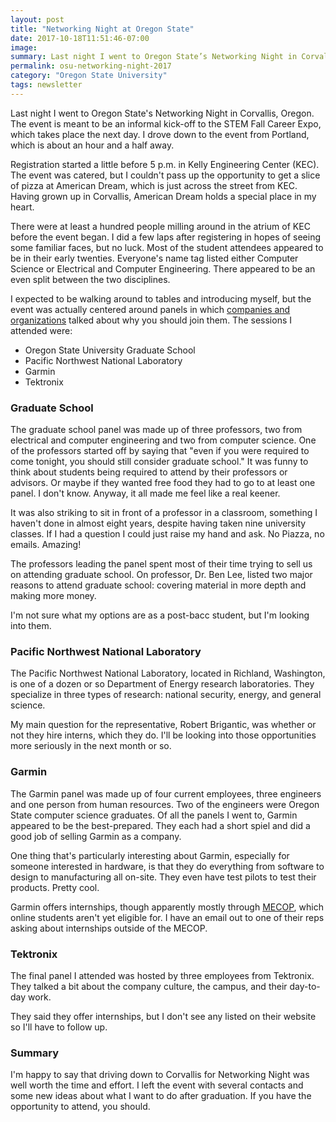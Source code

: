 ```yaml
---
layout: post
title: "Networking Night at Oregon State"
date: 2017-10-18T11:51:46-07:00
image: 
summary: Last night I went to Oregon State’s Networking Night in Corvallis, Oregon. The event is meant to be an informal kick-off to the STEM Fall Career Expo, which takes place the next day. I drove down to the event from Portland, which is about an hour and a half away.
permalink: osu-networking-night-2017
category: "Oregon State University"
tags: newsletter
---
```


Last night I went to Oregon State's Networking Night in Corvallis, Oregon. The event is meant to be an informal kick-off to the STEM Fall Career Expo, which takes place the next day. I drove down to the event from Portland, which is about an hour and a half away.

Registration started a little before 5 p.m. in Kelly Engineering Center (KEC). The event was catered, but I couldn't pass up the opportunity to get a slice of pizza at American Dream, which is just across the street from KEC. Having grown up in Corvallis, American Dream holds a special place in my heart. 

There were at least a hundred people milling around in the atrium of KEC before the event began. I did a few laps after registering in hopes of seeing some familiar faces, but no luck. Most of the student attendees appeared to be in their early twenties. Everyone's name tag listed either Computer Science or Electrical and Computer Engineering. There appeared to be an even split between the two disciplines. 

I expected to be walking around to tables and introducing myself, but the event was actually centered around panels in which [companies and organizations](http://register.eecs.oregonstate.edu/networking_night_oct2017/views/about_companies.php) talked about why you should join them. The sessions I attended were:

- Oregon State University Graduate School
- Pacific Northwest National Laboratory
- Garmin
- Tektronix

### Graduate School

The graduate school panel was made up of three professors, two from electrical and computer engineering and two from computer science. One of the professors started off by saying that "even if you were required to come tonight, you should still consider graduate school." It was funny to think about students being required to attend by their professors or advisors. Or maybe if they wanted free food they had to go to at least one panel. I don't know. Anyway, it all made me feel like a real keener.

It was also striking to sit in front of a professor in a classroom, something I haven't done in almost eight years, despite having taken nine university classes. If I had a question I could just raise my hand and ask. No Piazza, no emails. Amazing!

The professors leading the panel spent most of their time trying to sell us on attending graduate school. On professor, Dr. Ben Lee, listed two major reasons to attend graduate school: covering material in more depth and making more money.

I'm not sure what my options are as a post-bacc student, but I'm looking into them. 

### Pacific Northwest National Laboratory

The Pacific Northwest National Laboratory, located in Richland, Washington, is one of a dozen or so Department of Energy research laboratories. They specialize in three types of research: national security, energy, and general science. 

My main question for the representative, Robert Brigantic, was whether or not they hire interns, which they do. I'll be looking into those opportunities more seriously in the next month or so.

### Garmin

The Garmin panel was made up of four current employees, three engineers and one person from human resources. Two of the engineers were Oregon State computer science graduates. Of all the panels I went to, Garmin appeared to be the best-prepared. They each had a short spiel and did a good job of selling Garmin  as a company. 

One thing that's particularly interesting about Garmin, especially for someone interested in hardware, is that they do everything from software to design to manufacturing all on-site. They even have test pilots to test their products. Pretty cool.

Garmin offers internships, though apparently mostly through [MECOP](https://www.mecopinc.org/), which online students aren't yet eligible for. I have an email out to one of their reps asking about internships outside of the MECOP.

### Tektronix

The final panel I attended was hosted by three employees from Tektronix. They talked a bit about the company culture, the campus, and their day-to-day work. 

They said they offer internships, but I don't see any listed on their website so I'll have to follow up. 

### Summary

I'm happy to say that driving down to Corvallis for Networking Night was well worth the time and effort. I left the event with several contacts and some new ideas about what I want to do after graduation. If you have the opportunity to attend, you should.
